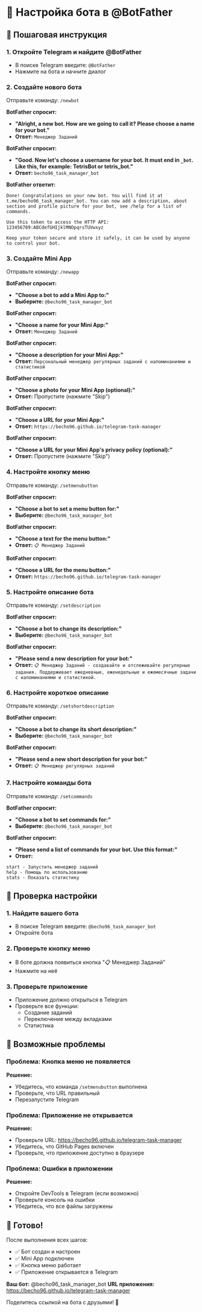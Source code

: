 # 🤖 Настройка бота в @BotFather

## 📱 Пошаговая инструкция

### 1. Откройте Telegram и найдите @BotFather
- В поиске Telegram введите: `@BotFather`
- Нажмите на бота и начните диалог

### 2. Создайте нового бота
Отправьте команду: `/newbot`

**BotFather спросит:**
- **"Alright, a new bot. How are we going to call it? Please choose a name for your bot."**
- **Ответ:** `Менеджер Заданий`

**BotFather спросит:**
- **"Good. Now let's choose a username for your bot. It must end in `_bot`. Like this, for example: TetrisBot or tetris_bot."**
- **Ответ:** `becho96_task_manager_bot`

**BotFather ответит:**
```
Done! Congratulations on your new bot. You will find it at t.me/becho96_task_manager_bot. You can now add a description, about section and profile picture for your bot, see /help for a list of commands.

Use this token to access the HTTP API:
123456789:ABCdefGHIjklMNOpqrsTUVwxyz

Keep your token secure and store it safely, it can be used by anyone to control your bot.
```

### 3. Создайте Mini App
Отправьте команду: `/newapp`

**BotFather спросит:**
- **"Choose a bot to add a Mini App to:"**
- **Выберите:** `@becho96_task_manager_bot`

**BotFather спросит:**
- **"Choose a name for your Mini App:"**
- **Ответ:** `Менеджер Заданий`

**BotFather спросит:**
- **"Choose a description for your Mini App:"**
- **Ответ:** `Персональный менеджер регулярных заданий с напоминаниями и статистикой`

**BotFather спросит:**
- **"Choose a photo for your Mini App (optional):"**
- **Ответ:** Пропустите (нажмите "Skip")

**BotFather спросит:**
- **"Choose a URL for your Mini App:"**
- **Ответ:** `https://becho96.github.io/telegram-task-manager`

**BotFather спросит:**
- **"Choose a URL for your Mini App's privacy policy (optional):"**
- **Ответ:** Пропустите (нажмите "Skip")

### 4. Настройте кнопку меню
Отправьте команду: `/setmenubutton`

**BotFather спросит:**
- **"Choose a bot to set a menu button for:"**
- **Выберите:** `@becho96_task_manager_bot`

**BotFather спросит:**
- **"Choose a text for the menu button:"**
- **Ответ:** `📋 Менеджер Заданий`

**BotFather спросит:**
- **"Choose a URL for the menu button:"**
- **Ответ:** `https://becho96.github.io/telegram-task-manager`

### 5. Настройте описание бота
Отправьте команду: `/setdescription`

**BotFather спросит:**
- **"Choose a bot to change its description:"**
- **Выберите:** `@becho96_task_manager_bot`

**BotFather спросит:**
- **"Please send a new description for your bot:"**
- **Ответ:** `📋 Менеджер Заданий - создавайте и отслеживайте регулярные задания. Поддерживает ежедневные, еженедельные и ежемесячные задачи с напоминаниями и статистикой.`

### 6. Настройте короткое описание
Отправьте команду: `/setshortdescription`

**BotFather спросит:**
- **"Choose a bot to change its short description:"**
- **Выберите:** `@becho96_task_manager_bot`

**BotFather спросит:**
- **"Please send a new short description for your bot:"**
- **Ответ:** `📋 Менеджер регулярных заданий`

### 7. Настройте команды бота
Отправьте команду: `/setcommands`

**BotFather спросит:**
- **"Choose a bot to set commands for:"**
- **Выберите:** `@becho96_task_manager_bot`

**BotFather спросит:**
- **"Please send a list of commands for your bot. Use this format:"**
- **Ответ:**
```
start - Запустить менеджер заданий
help - Помощь по использованию
stats - Показать статистику
```

## 🎯 Проверка настройки

### 1. Найдите вашего бота
- В поиске Telegram введите: `@becho96_task_manager_bot`
- Откройте бота

### 2. Проверьте кнопку меню
- В боте должна появиться кнопка "📋 Менеджер Заданий"
- Нажмите на неё

### 3. Проверьте приложение
- Приложение должно открыться в Telegram
- Проверьте все функции:
  - Создание заданий
  - Переключение между вкладками
  - Статистика

## 🔧 Возможные проблемы

### Проблема: Кнопка меню не появляется
**Решение:**
- Убедитесь, что команда `/setmenubutton` выполнена
- Проверьте, что URL правильный
- Перезапустите Telegram

### Проблема: Приложение не открывается
**Решение:**
- Проверьте URL: https://becho96.github.io/telegram-task-manager
- Убедитесь, что GitHub Pages включен
- Проверьте, что приложение доступно в браузере

### Проблема: Ошибки в приложении
**Решение:**
- Откройте DevTools в Telegram (если возможно)
- Проверьте консоль на ошибки
- Убедитесь, что все файлы загружены

## 🎉 Готово!

После выполнения всех шагов:
- ✅ Бот создан и настроен
- ✅ Mini App подключен
- ✅ Кнопка меню работает
- ✅ Приложение открывается в Telegram

**Ваш бот:** @becho96_task_manager_bot
**URL приложения:** https://becho96.github.io/telegram-task-manager

Поделитесь ссылкой на бота с друзьями! 🚀
